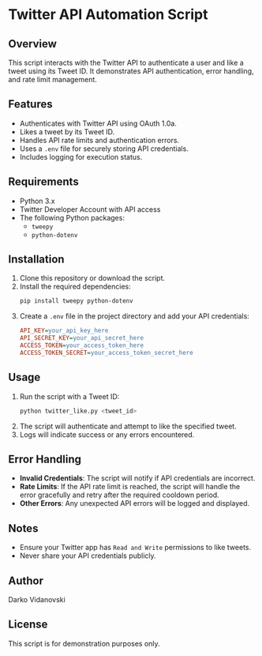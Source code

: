 # Twitter API Automation Script

## Overview
This script interacts with the Twitter API to authenticate a user and like a tweet using its Tweet ID. It demonstrates API authentication, error handling, and rate limit management.

## Features
- Authenticates with Twitter API using OAuth 1.0a.
- Likes a tweet by its Tweet ID.
- Handles API rate limits and authentication errors.
- Uses a `.env` file for securely storing API credentials.
- Includes logging for execution status.

## Requirements
- Python 3.x
- Twitter Developer Account with API access
- The following Python packages:
  - `tweepy`
  - `python-dotenv`
  
## Installation
1. Clone this repository or download the script.
2. Install the required dependencies:
   ```sh
   pip install tweepy python-dotenv
   ```
3. Create a `.env` file in the project directory and add your API credentials:
   ```ini
   API_KEY=your_api_key_here
   API_SECRET_KEY=your_api_secret_here
   ACCESS_TOKEN=your_access_token_here
   ACCESS_TOKEN_SECRET=your_access_token_secret_here
   ```

## Usage
1. Run the script with a Tweet ID:
   ```sh
   python twitter_like.py <tweet_id>
   ```
2. The script will authenticate and attempt to like the specified tweet.
3. Logs will indicate success or any errors encountered.

## Error Handling
- **Invalid Credentials**: The script will notify if API credentials are incorrect.
- **Rate Limits**: If the API rate limit is reached, the script will handle the error gracefully and retry after the required cooldown period.
- **Other Errors**: Any unexpected API errors will be logged and displayed.

## Notes
- Ensure your Twitter app has `Read and Write` permissions to like tweets.
- Never share your API credentials publicly.

## Author
Darko Vidanovski

## License
This script is for demonstration purposes only.

